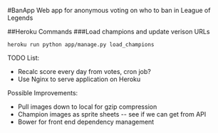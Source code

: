 #BanApp
Web app for anonymous voting on who to ban in League of Legends

##Heroku Commands
###Load champions and update verison URLs

    heroku run python app/manage.py load_champions

TODO List:
- Recalc score every day from votes, cron job?
- Use Nginx to serve application on Heroku

Possible Improvements:
- Pull images down to local for gzip compression
- Champion images as sprite sheets -- see if we can get from API
- Bower for front end dependency management
